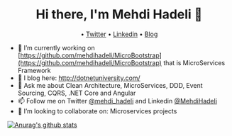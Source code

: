 <h1 align="center">Hi there, I'm Mehdi Hadeli 👋</h1>

<p align="center">
 • <a href="https://twitter.com/mehdi_hadeli">Twitter</a> 
 • <a href="https://www.linkedin.com/in/mehdihadeli/">Linkedin</a> 
 • <a href="http://dotnetuniversity.com">Blog</a> 
  <br />
</p>

- 🔭 I’m currently working on [https://github.com/mehdihadeli/MicroBootstrap](https://github.com/mehdihadeli/MicroBootstrap) that is MicroServices Framework
- 📃 I blog here: http://dotnetuniversity.com/
- 💬 Ask me about Clean Architecture, MicroServices, DDD, Event Sourcing, CQRS, .NET Core and Angular
- 📫 Follow me on Twitter [@mehdi_hadeli](https://twitter.com/mehdi_hadeli) and Linkedin [@MehdiHadeli](https://www.linkedin.com/in/mehdihadeli/)
- 👯 I’m looking to collaborate on: Microservices projects

[![Anurag's github stats](https://github-readme-stats.vercel.app/api?username=mehdihadeli)](https://github.com/mehdihadeli/github-readme-stats)
